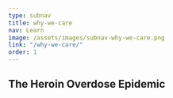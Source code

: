 ```yaml
---
type: subnav
title: why-we-care
nav: Learn
image: /assets/images/subnav-why-we-care.png
link: "/why-we-care/"
order: 1
---
```


## The Heroin Overdose Epidemic
